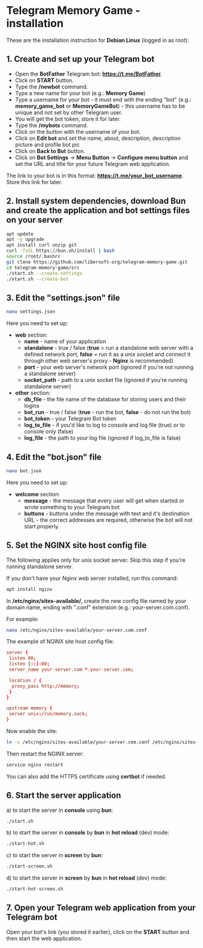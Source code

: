 # Telegram Memory Game - installation

These are the installation instruction for **Debian Linux** (logged in as root):

## 1. Create and set up your Telegram bot

- Open the **BotFather** Telegram bot: **https://t.me/BotFather**.
- Click on **START** button.
- Type the **/newbot** command.
- Type a new name for your bot (e.g.: **Memory Game**)
- Type a username for your bot - it must end with the ending "bot" (e.g.: **memory_game_bot** or **MemoryGameBot**) - this username has to be unique and not set by other Telegram user.
- You will get the bot token, store it for later.
- Type the **/mybots** command.
- Click on the button with the username of your bot.
- Click on **Edit bot** and set the name, about, description, description picture and profile bot pic
- Click on **Back to Bot** button.
- Click on **Bot Settings** -> **Menu Button** -> **Configure menu button** and set the URL and title for your future Telegram web application.

The link to your bot is in this format: **https://t.me/your_bot_username**. Store this link for later.

## 2. Install system dependencies, download Bun and create the application and bot settings files on your server

```bash
apt update
apt -y upgrade
apt install curl unzip git
curl -fsSL https://bun.sh/install | bash
source /root/.bashrc
git clone https://github.com/libersoft-org/telegram-memory-game.git
cd telegram-memory-game/src
./start.sh --create-settings
./start.sh --create-bot
```

## 3. Edit the "settings.json" file

```bash
nano settings.json
```

Here you need to set up:
- **web** section:
  - **name** - name of your application
  - **standalone** - true / false (**true** = run a standalone web server with a defined network port, **false** = run it as a unix socket and connect it through other web server's proxy - **Nginx** is recommended)
  - **port** - your web server's network port (ignored if you're not running a standalone server)
  - **socket_path** - path to a unix socket file (ignored if you're running standalone server)
- **other** section:
  - **db_file** - the file name of the database for storing users and their logins
  - **bot_run** - true / false (**true** - run the bot, **false** - do not run the bot)
  - **bot_token** - your Telegram Bot token
  - **log_to_file** - if you'd like to log to console and log file (true) or to console only (false)
  - **log_file** - the path to your log file (ignored if log_to_file is false)

## 4. Edit the "bot.json" file

```bash
nano bot.json
```

Here you need to set up:
- **welcome** section:
  - **message** - the message that every user will get when started or wrote something to your Telegram bot
  - **buttons** - buttons under the message with text and it's destination URL - the correct addresses are required, otherwise the bot will not start properly.

## 5. Set the NGINX site host config file

The following applies only for unix socket server. Skip this step if you're running standalone server.

If you don't have your Nginx web server installed, run this command:

```bash
apt install nginx
```

In **/etc/nginx/sites-available/**, create the new config file named by your domain name, ending with ".conf" extension (e.g.: your-server.com.conf).

For example:

```bash
nano /etc/nginx/sites-available/your-server.com.conf
```

The example of NGINX site host config file:

```conf
server {
 listen 80;
 listen [::]:80;
 server_name your-server.com *.your-server.com;

 location / {
  proxy_pass http://memory;
 }
}

upstream memory {
 server unix:/run/memory.sock;
}
```

Now enable the site:

```bash
ln -s /etc/nginx/sites-available/your-server.com.conf /etc/nginx/sites-enabled/your-server.com.conf
```

Then restart the NGINX server:

```bash
service nginx restart
```

You can also add the HTTPS certificate using **certbot** if needed.

## 6. Start the server application

a) to start the server in **console** using **bun**:

```bash
./start.sh
```

b) to start the server in **console** by **bun** in **hot reload** (dev) mode:

```bash
./start-hot.sh
```

c) to start the server in **screen** by **bun**:

```bash
./start-screen.sh
```

d) to start the server in **screen** by **bun** in **hot reload** (dev) mode:

```bash
./start-hot-screen.sh
```

## 7. Open your Telegram web application from your Telegram bot

Open your bot's link (you stored it earlier), click on the **START** button and then start the web application.
